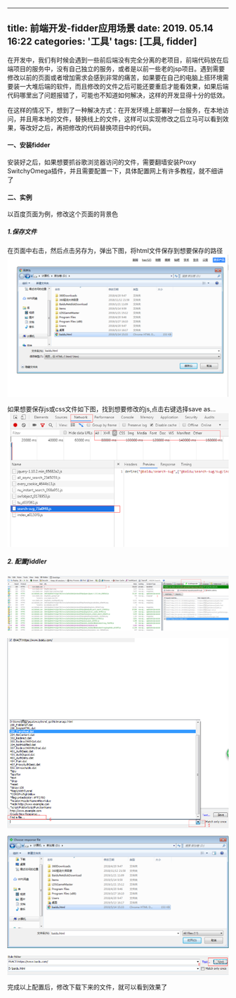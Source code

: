 
---
title: 前端开发-fidder应用场景
date:  2019. 05.14 16:22
categories: '工具'
tags: [工具,  fidder]
---

在开发中，我们有时候会遇到一些前后端没有完全分离的老项目，前端代码放在后端项目的服务中，没有自己独立的服务，或者是以前一些老的jsp项目。遇到需要修改以前的页面或者增加需求会感到非常的痛苦，如果要在自己的电脑上搭环境需要装一大堆后端的软件，而且修改的文件之后可能还要重启才能看效果，如果后端代码哪里出了问题报错了，可能也不知道如何解决，这样的开发显得十分的低效。

在这样的情况下，想到了一种解决方式：在开发环境上部署好一台服务，在本地访问，并且用本地的文件，替换线上的文件，这样可以实现修改之后立马可以看到效果，等改好之后，再把修改的代码替换项目中的代码。

#### 一、安装fidder
安装好之后，如果想要抓谷歌浏览器访问的文件，需要翻墙安装Proxy SwitchyOmega插件，并且需要配置一下，具体配置网上有许多教程，就不细讲了

#### 二、实例
以百度页面为例，修改这个页面的背景色

##### 1.保存文件
在页面中右击，然后点击另存为，弹出下图，将html文件保存到想要保存的路径
![保存html文件.png](/images/前端开发-fidder应用场景-img/1.png)

如果想要保存js或css文件如下图，找到想要修改的js,点击右键选择save as...
![下载静态资源](/images/前端开发-fidder应用场景-img/2.png)


##### 2. 配置fiddler

![image.png](/images/前端开发-fidder应用场景-img/3.png)


![image.png](/images/前端开发-fidder应用场景-img/4.png)


![image.png](/images/前端开发-fidder应用场景-img/5.png)

![image.png](/images/前端开发-fidder应用场景-img/6.png)


完成以上配置后，修改下载下来的文件，就可以看到效果了


